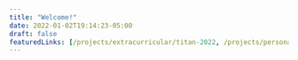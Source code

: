 ```yaml
---
title: "Welcome!"
date: 2022-01-02T19:14:23-05:00
draft: false
featuredLinks: [/projects/extracurricular/titan-2022, /projects/personal/esc,  /projects/work/magnet, /projects/personal/clock,/projects/academic/rescue, /projects/work/force-feedback ]
---
```







